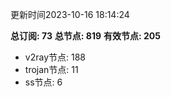 更新时间2023-10-16 18:14:24

**总订阅: 73**
**总节点: 819**
**有效节点: 205**
- v2ray节点: 188
- trojan节点: 11
- ss节点: 6
